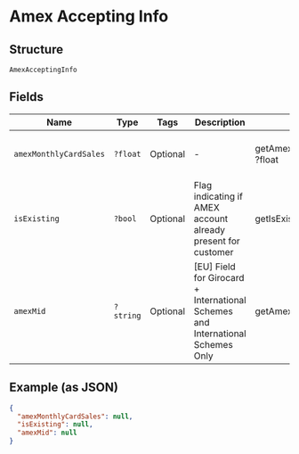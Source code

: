 
# Amex Accepting Info

## Structure

`AmexAcceptingInfo`

## Fields

| Name | Type | Tags | Description | Getter | Setter |
|  --- | --- | --- | --- | --- | --- |
| `amexMonthlyCardSales` | `?float` | Optional | - | getAmexMonthlyCardSales(): ?float | setAmexMonthlyCardSales(?float amexMonthlyCardSales): void |
| `isExisting` | `?bool` | Optional | Flag indicating if AMEX account already present for customer | getIsExisting(): ?bool | setIsExisting(?bool isExisting): void |
| `amexMid` | `?string` | Optional | [EU] Field for Girocard + International Schemes and International Schemes Only | getAmexMid(): ?string | setAmexMid(?string amexMid): void |

## Example (as JSON)

```json
{
  "amexMonthlyCardSales": null,
  "isExisting": null,
  "amexMid": null
}
```

